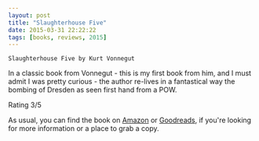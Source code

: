 ```yaml
---
layout: post
title: "Slaughterhouse Five"
date: 2015-03-31 22:22:22
tags: [books, reviews, 2015]
---
```

`Slaughterhouse Five by Kurt Vonnegut`

In a classic book from Vonnegut - this is my first book from him, and I must admit I was pretty curious - the author re-lives in a fantastical way the bombing of Dresden as seen first hand from a POW. 

Rating 3/5

As usual, you can find the book on [Amazon] or [Goodreads], if you're looking for more information or a place to grab a copy.

[Amazon]: http://www.amazon.com/Slaughterhouse-Five-Kurt-Vonnegut/dp/0440180295
[Goodreads]: https://www.goodreads.com/book/show/4981.Slaughterhouse_Five
